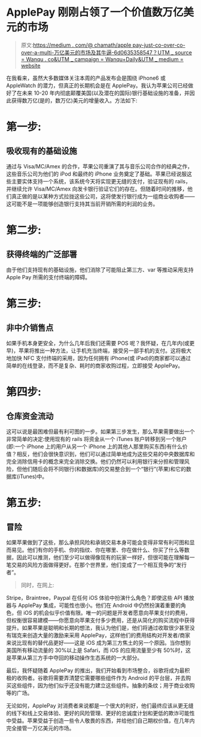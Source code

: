 # ApplePay 刚刚占领了一个价值数万亿美元的市场

> 原文:[https://medium . com/@ chamath/apple pay-just-co-over-co-over-a-multi-万亿美元的市场及其牛逼-6d0635358547？UTM _ source = Wanqu . co&UTM _ campaign = Wanqu+Daily&UTM _ medium = website](https://medium.com/@chamath/applepay-just-co-opted-a-multi-trillion-dollar-market-and-its-awesome-6d0635358547?utm_source=wanqu.co&utm_campaign=Wanqu+Daily&utm_medium=website)

在我看来，虽然大多数媒体关注本周的产品发布会是围绕 iPhone6 或 AppleWatch 的潜力，但真正的长期机会是在 ApplePay。我认为苹果公司已经做好了在未来 10-20 年内彻底颠覆美国(以及潜在的国际)银行基础设施的准备，并因此获得数万亿(是的，数万亿)美元的增量收入。方法如下:

# 第一步:

## 吸收现有的基础设施

通过与 Visa/MC/Amex 的合作，苹果公司重演了其与音乐公司合作的经典之作，这些音乐公司为他们的 iPod 和最终的 iPhone 业务奠定了基础。苹果已经说服这些主要实体支持一个系统，该系统今天将实现更无缝的支付，验证现有的 rails，并继续允许 Visa/MC/Amex 向发卡银行验证它们的存在。但随着时间的推移，他们真正做的是以某种方式拉拢这些公司，这将使发行银行成为一组商业收购者——这可能不是一项能够创造银行支持其当前开销所需的利润的业务。

# 第二步:

## 获得终端的广泛部署

由于他们支持现有的基础设施，他们消除了可能阻止第三方、var 等推动采用支持 Apple Pay 所需的支付终端的障碍。

# 第三步:

## 非中介销售点

如果手机本身更安全，为什么几年后我们还需要 POS 呢？我怀疑，在几年内(或更早)，苹果将推出一种方法，让手机充当终端，接受另一部手机的支付。这将极大地加快 NFC 支付终端的采用，因为任何拥有 iPhone(或 iPad)的商家都可以通过简单的在线登录，而不是复杂、耗时的商家收购过程，立即接受 ApplePay。

# 第四步:

## 仓库资金流动

这可以说是最困难但最有利可图的一步。如果第三步发生，那么苹果需要做出一个非常简单的决定:使用现有的 rails 将资金从一个 iTunes 账户转移到另一个账户(即:一个 iPhone 上的用户从另一个 iPhone 上的其他人那里购买东西)有什么价值？相反，他们会很快意识到，他们可以通过简单地成为这些交易的中央数据库和完全消除信用卡的概念来完全消除交换。他们仍然可以利用银行来分担和管理风险，但他们随后会将不同银行(和数据库)的交易整合到一个“银行”(苹果)和它的数据库(iTunes)中。

# 第五步:

## 冒险

如果苹果做到了这些，那么承担风险和承销交易本身可能会变得非常有利可图和显而易见。他们有你的手机、你的指纹、你在哪里、你在做什么、你买了什么等数据，因此可以推测，他们至少可以做得像现有的玩家一样好，但很可能在理解每一笔交易的风险方面做得更好。在那个世界里，他们变成了一个相互竞争的“发行者”。

> 同时，在网上:

Stripe，Braintree，Paypal 在任何 iOS 体验中扮演什么角色？即使这些 API 播放器与 ApplePay 集成，可能性也很小。他们在 Android 中仍然扮演着重要的角色，但 iOS 的机会似乎价值有限。唯一的问题是开发者愿意向苹果支付的费用，但权衡很容易建模——你愿意向苹果支付多少费用，还是从简化的购买流程中获得提升。如果苹果是聪明和长期的想法，我认为他们是，他们将通过收取很少甚至没有瑞克来创造大量的激励来采用 ApplePay，这样他们的费用结构对开发者/商家来说比现有的替代品更好——这是 iOS 成为第三方焦土的另一个原因。当你想到美国所有移动流量的 30%以上是 Safari，而 iOS 的应用流量至少有 50%时，这是苹果从第三方手中夺回的移动操作生态系统的一大部分。

最后，我怀疑随着 ApplePay 的推出，我们开始看到市场整合，谷歌将成为最积极的收购者。谷歌将需要弄清楚它需要哪些组件作为 Android 的平台层，并去购买这些组件，因为他们似乎还没有能力建立这些组件。抽象的条纹；用于商业收购等的广场。

无论如何，ApplePay 对消费者来说都是一个很大的利好，他们最终应该从更无缝的线下和线上交易体验、更好的风险管理、更好的忠诚度计划和更低的欺诈可能性中受益。苹果受益于创造一些令人敬畏的东西，并给他们自己期权价值，在几年内完全接管一万亿美元的市场。